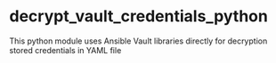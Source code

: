 # decrypt_vault_credentials_python
This python module uses Ansible Vault libraries directly for decryption stored credentials in YAML file
